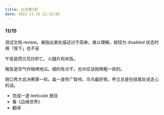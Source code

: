 ```yaml
---
title: 11月第3周
date: 2022-11-15 21:33:05
---
```

### 11/15

测试文档 review。被指出某处描述过于简单，难以理解。按钮为 disabled 状态时用「按下」也不妥

午饭是西兰花炒虾仁、火腿片和米饭。

晚饭是空气炸锅烤地瓜。细的有点干。也许应该挑稍粗一些的。

脱口秀大会决赛第一轮。晶一直夸广智帅。鸟鸟最好笑。呼兰总是在结尾处说走心的话。

- 完成一道 leetcode 题目
- 看《边缘世界》
- 翻译
